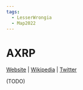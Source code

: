 ```yaml
---
tags:
  - LesserWrongia
  - Map2022
---
```

# AXRP

[Website]() | [Wikipedia]() |  [Twitter]()

(TODO)